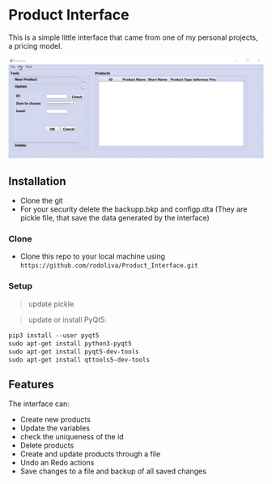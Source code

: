 # Product Interface

This is a simple little interface that came from one of my personal projects, a pricing model.

![Screen record Gif](https://github.com/rodoliva/Product_Interface/blob/master/Others/screenprodinf.gif)


## Installation

- Clone the git
- For your security delete the backupp.bkp and configp.dta (They are pickle file, that save the data generated by the interface)

### Clone

- Clone this repo to your local machine using `https://github.com/rodoliva/Product_Interface.git`

### Setup

> update pickle.

> update or install PyQt5:

```shell
pip3 install --user pyqt5  
sudo apt-get install python3-pyqt5  
sudo apt-get install pyqt5-dev-tools
sudo apt-get install qttools5-dev-tools
```

## Features

The interface can:

- Create new products
- Update the variables
- check the uniqueness of the id
- Delete products
- Create and update products through a file
- Undo an Redo actions
- Save changes to a file and backup of all saved changes
